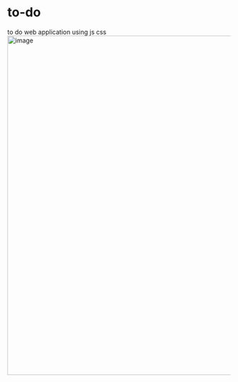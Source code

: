 # to-do
to do web application using js css
<img width="766" alt="image" src="https://github.com/user-attachments/assets/3de4533d-0bf7-42c4-9b15-0f0a0a529986" />

